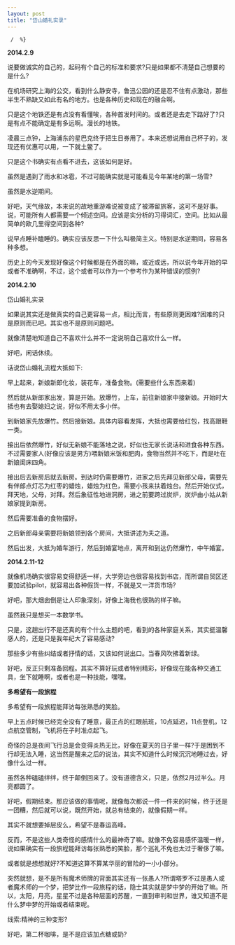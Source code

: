```yaml
---
layout: post
title: "岱山婚礼实录"
---
```

     /  %}

**2014.2.9**

说要做诚实的自己的，起码有个自己的标准和要求?只是如果都不清楚自己想要的是什么?

在机场研究上海的公交，看到什么静安寺，鲁迅公园的还是忍不住有点激动，那些半生不熟缺又如此有名的地方。也是各种历史和现在的融合啊。

只是这个地铁还是有点没有看懂唉，各种首发时间的。或者还是去走下路好了?只是有点不能确定是有多远啊。漫长的地铁。

凌晨三点钟，上海浦东的星巴克终于把生日券用了。本来还想说用自己杯子的，发现还有优惠可以用，一下就土鳖了。

只是这个书确实有点看不进去，这该如何是好。

虽然是遇到了雨水和冰雹，不过可能确实就是可能看见今年某地的第一场雪?

虽然是水逆期间。

好吧，天气缘故，本来说的故地重游难说被变成了被滞留旅客，这可不是好事。说，可能所有人都需要一个倾述空间。应该是实分析的习得词汇，空间。比如从最简单的欧几里得空间到各种?

说早点睡补瞌睡的。确实应该反思一下什么叫极简主义。特别是水逆期间，容易各种多想。

历史上的今天发现好像这个时候都是在外面的嘛，或近或远，所以说今年开始的早或者不准确啊，不过，这个或者可以作为一个参考作为某种错误的惯例?

**2014.2.10**

岱山婚礼实录

如果说其实还是做真实的自己更容易一点，相比而言，有些原则更困难?困难的只是原则而已吧。其实也不是原则问题吧。

就像清楚地知道自己不喜欢什么并不一定说明自己喜欢什么一样。

好吧，闲话休续。

话说岱山婚礼流程大抵如下:

早上起来，新娘新郎化妆，装花车，准备食物。(需要些什么东西来着)

然后就从新郎家出发，算是开始。放爆竹，上车，前往新娘家中接新娘。开始时大抵也有去娶媳妇之说，好似不用太多小伴。

到新娘家先放爆竹。然后接新娘。具体内容看发挥，大抵也需要给红包，找高跟鞋一类。

接出后依然爆竹，好似无新娘不能落地之说，好似也无家长说话和进食各种东西。不过需要家人(好像应该是男方)喂新娘米饭和肥肉，食物当然并不吃下，而是吐在新娘闺床四角。

接出后去新房后就去新房。到达时仍需要爆竹，进家之后先拜见新郎父母，需要先有伴郎点灯芯为红枣的蜡烛，蜡烛为红色，需要小孩来扶着烛台。然后开始仪式，拜天地，父母，对拜。然后象征性地进洞房，进之前要跨过炭炉，炭炉由小姑从新娘家提到新房。

然后需要准备的食物摆好。

之后新郎母亲需要将新娘领到各个房间，大抵讲述为夫之道。

然后出发，大抵为婚车游行，然后到婚宴地点，离开和到达仍然爆竹，中午婚宴。

**2014.2.11-12**

就像机场确实很容易变得舒适一样，大学旁边也很容易找到书店，而所谓自贸区还要加试验pilot，就容易出各种假货一样，不就是又一洋货市场?

好吧，那大烟囱倒是让人印象深刻，好像上海我也很熟的样子嘛。

虽然我只是想买一本数学书。

只是，这趟出行不是还真的有个什么主题的吧，看到的各种家庭关系，其实挺温馨感人的，还是只是我年纪大了容易感动?

那些多少有些纠结或者抒情的话，又该如何说出口。当春风吹拂着新绿。

好吧，反正只剩准备回程。其实不算好玩或者特别精彩，好像现在能各种交通工具，坐下就睡啊，或者也是一种技能，嘿嘿。

**多希望有一段旅程**

多希望有一段旅程能拜访每张熟悉的笑脸。

早上五点时候已经完全没有了睡意，最正点的红眼航班，10点延迟，11点登机，12点航空管制，飞机将在子时准点起飞。

奇怪的总是夜间飞行总是会变得炎热无比，好像在夏天的日子里一样?于是困到不行却无法入睡，这当然是醒来之后的说法，其实不知道什么时候沉沉地睡过去，好像什么过一样。

虽然各种磕磕绊绊，终于颠倒回来了。没有道德含义，只是，依然2月过半么。月亮都圆了。

好吧，假期结束。那应该做的事情呢，就像每次都说一件一件来的时候，终于还是一团糟，然后就可以说，既然开始，就总有结束的，就像假期一样。

其实不就想要掉层皮么，希望不是春运高峰。

反而，不是这些人类奇怪的感情什么的最神奇了嘛。就像不免容易感怀温暖一样，说如果确实有一段旅程能拜访每张熟悉的笑脸，那个巡礼不免也太过于奢侈了嘛。

或者就是想想就好?不知道这算不算某华丽的冒险的一小小部分。

突然就想，是不是所有魔术师牌的背面其实还有一张愚人?所谓塔罗不过是愚人或者魔术师的一个梦，把梦比作一段旅程的话，隐士其实就是梦中梦的开始了嘛。所以，太阳，月亮，星星不过是各种层面的苏醒，一直到审判和世界，谁又知道不是什么梦中梦的开始或者结束呢。

线索:精神的三种变形?

好吧，第二杯咖啡，是不是应该加点糖或奶?
